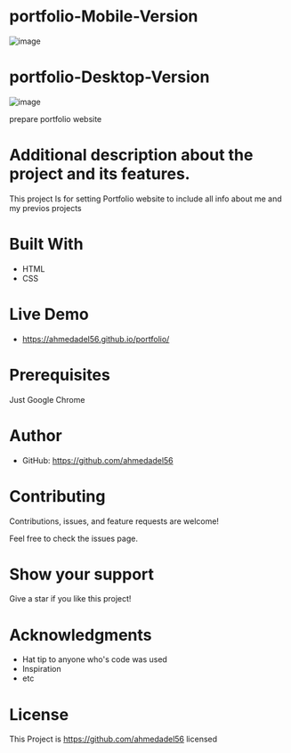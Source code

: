 # portfolio-Mobile-Version

![image](https://user-images.githubusercontent.com/43178495/131179101-9bbca1c4-452b-404e-95cf-cc14bfe4a675.png)

# portfolio-Desktop-Version
![image](https://user-images.githubusercontent.com/43178495/131179369-befa999d-93e5-4ae9-8dad-c5fd40a25da1.png)


prepare portfolio website
# Additional description about the project and its features.

This project Is for setting Portfolio website to include all info about me and my previos projects

# Built With
* HTML
* CSS

# Live Demo
* https://ahmedadel56.github.io/portfolio/
# Prerequisites
Just Google Chrome

# Author
* GitHub: https://github.com/ahmedadel56

# Contributing
Contributions, issues, and feature requests are welcome!

Feel free to check the issues page.

# Show your support
Give a star if you like this project!

# Acknowledgments
* Hat tip to anyone who's code was used
* Inspiration
* etc

# License
This Project is https://github.com/ahmedadel56 licensed 
